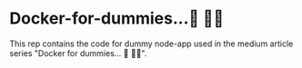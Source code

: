 # Docker-for-dummies...🐳 🧠💡
This rep contains the code for dummy node-app used in the medium article  series "Docker for dummies... 🐳 🧠💡".
